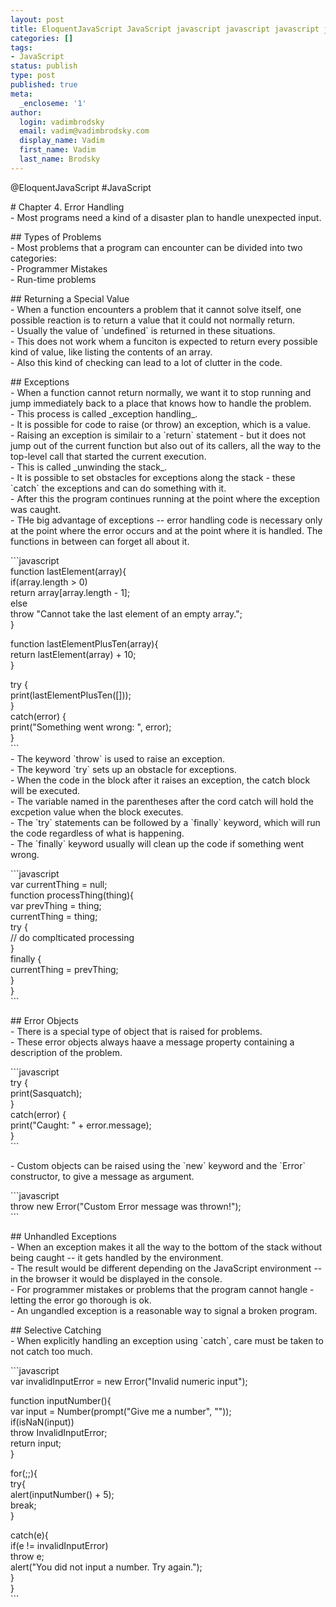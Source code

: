 ```yaml
---
layout: post
title: EloquentJavaScript JavaScript javascript javascript javascript javascript javascript
categories: []
tags:
- JavaScript
status: publish
type: post
published: true
meta:
  _encloseme: '1'
author:
  login: vadimbrodsky
  email: vadim@vadimbrodsky.com
  display_name: Vadim
  first_name: Vadim
  last_name: Brodsky
---
```

<p>@EloquentJavaScript #JavaScript</p>
<p># Chapter 4. Error Handling<br />
- Most programs need a kind of a disaster plan to handle unexpected input.</p>
<p>## Types of Problems<br />
- Most problems that a program can encounter can be divided into two categories:<br />
    - Programmer Mistakes<br />
    - Run-time problems</p>
<p>## Returning a Special Value<br />
- When a function encounters a problem that it cannot solve itself, one possible reaction is to return a value that it could not normally return.<br />
- Usually the value of `undefined` is returned in these situations.<br />
- This does not work whem a funciton is expected to return every possible kind of value, like listing the contents of an array.<br />
- Also this kind of checking can lead to a lot of clutter in the code.</p>
<p>## Exceptions<br />
- When a function cannot return normally, we want it to stop running and jump immediately back to a place that knows how to handle the problem.<br />
- This process is called _exception handling_.<br />
- It is possible for code to raise (or throw) an exception, which is a value.<br />
- Raising an exception is similair to a `return` statement - but it does not jump out of the current function but also out of its callers, all the way to the top-level call that started the current execution.<br />
- This is called _unwinding the stack_.<br />
- It is possible to set obstacles for exceptions along the stack - these `catch` the exceptions and can do something with it.<br />
- After this the program continues running at the point where the exception was caught.<br />
- THe big advantage of exceptions -- error handling code is necessary only at the point where the error occurs and at the point where it is handled. The functions in between can forget all about it.</p>
<p>```javascript<br />
function lastElement(array){<br />
    if(array.length &gt; 0)<br />
        return array[array.length - 1];<br />
    else<br />
        throw "Cannot take the last element of an empty array.";<br />
}</p>
<p>function lastElementPlusTen(array){<br />
    return lastElement(array) + 10;<br />
}</p>
<p>try {<br />
    print(lastElementPlusTen([]));<br />
}<br />
catch(error) {<br />
    print("Something went wrong: ", error);<br />
}<br />
```<br />
- The keyword `throw` is used to raise an exception.<br />
- The keyword `try` sets up an obstacle for exceptions.<br />
- When the code in the block after it raises an exception, the catch block will be executed.<br />
- The variable named in the parentheses after the cord catch will hold the excpetion value when the block executes.<br />
- The `try` statements can be followed by a `finally` keyword, which will run the code regardless of what is happening.<br />
- The `finally` keyword usually will clean up the code if something went wrong.</p>
<p>```javascript<br />
var currentThing = null;<br />
function processThing(thing){<br />
    var prevThing = thing;<br />
    currentThing = thing;<br />
    try {<br />
        // do complticated processing<br />
    }<br />
    finally {<br />
        currentThing = prevThing;<br />
    }<br />
}<br />
```</p>
<p>## Error Objects<br />
- There is a special type of object that is raised for problems.<br />
- These error objects always haave a message property containing a description of the problem.</p>
<p>```javascript<br />
try {<br />
    print(Sasquatch);<br />
}<br />
catch(error) {<br />
    print("Caught: " + error.message);<br />
}<br />
```</p>
<p>- Custom objects can be raised using the `new` keyword and the `Error` constructor, to give a message as argument.</p>
<p>```javascript<br />
throw new Error("Custom Error message was thrown!");<br />
```</p>
<p>## Unhandled Exceptions<br />
- When an exception makes it all the way to the bottom of the stack without being caught -- it gets handled by the environment.<br />
- The result would be different depending on the JavaScript environment -- in the browser it would be displayed in the console.<br />
- For programmer mistakes or problems that the program cannot hangle - letting the error go thorough is ok.<br />
- An ungandled exception is a reasonable way to signal a broken program.</p>
<p>## Selective Catching<br />
- When explicitly handling an exception using `catch`, care must be taken to not catch too much.</p>
<p>```javascript<br />
var invalidInputError = new Error("Invalid numeric input");</p>
<p>function inputNumber(){<br />
    var input = Number(prompt("Give me a number", ""));<br />
    if(isNaN(input))<br />
        throw InvalidInputError;<br />
    return input;<br />
}</p>
<p>for(;;){<br />
    try{<br />
        alert(inputNumber() + 5);<br />
        break;<br />
    }</p>
<p>    catch(e){<br />
        if(e != invalidInputError)<br />
            throw e;<br />
        alert("You did not input a number. Try again.");<br />
    }<br />
}<br />
```</p>
